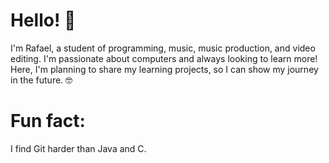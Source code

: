 # Hello! 🎹

I'm Rafael, a student of programming, music, music production, and video editing. I'm passionate about computers and always looking to learn more! Here, I'm planning to share my learning projects, so I can show my journey in the future. 🤓

# Fun fact:
I find Git harder than Java and C.
